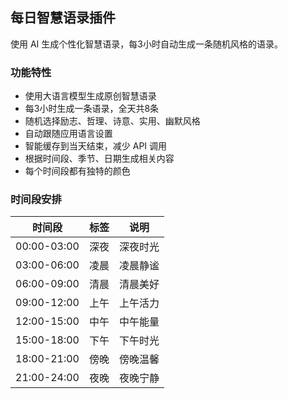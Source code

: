 ## 每日智慧语录插件

使用 AI 生成个性化智慧语录，每3小时自动生成一条随机风格的语录。

### 功能特性

- 使用大语言模型生成原创智慧语录
- 每3小时生成一条语录，全天共8条
- 随机选择励志、哲理、诗意、实用、幽默风格
- 自动跟随应用语言设置
- 智能缓存到当天结束，减少 API 调用
- 根据时间段、季节、日期生成相关内容
- 每个时间段都有独特的颜色

### 时间段安排

| 时间段 | 标签 | 说明 |
| ------ | ---- | ---- |
| 00:00-03:00 | 深夜 | 深夜时光 |
| 03:00-06:00 | 凌晨 | 凌晨静谧 |
| 06:00-09:00 | 清晨 | 清晨美好 |
| 09:00-12:00 | 上午 | 上午活力 |
| 12:00-15:00 | 中午 | 中午能量 |
| 15:00-18:00 | 下午 | 下午时光 |
| 18:00-21:00 | 傍晚 | 傍晚温馨 |
| 21:00-24:00 | 夜晚 | 夜晚宁静 |